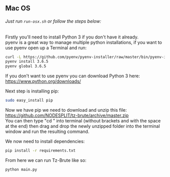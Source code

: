 ## Mac OS
###### Just run ```run-osx.sh``` or follow the steps below:

Firstly you'll need to install Python 3 if you don't have it already.  
pyenv is a great way to manage multiple python installations, if you want to use pyenv open up a Terminal and run:  
```bash
curl -L https://github.com/pyenv/pyenv-installer/raw/master/bin/pyenv-installer | bash
pyenv install 3.6.5
pyenv global 3.6.5
```  
If you don't want to use pyenv you can download Python 3 here:  
https://www.python.org/downloads/  

Next step is installing pip:
```bash
sudo easy_install pip
```  

Now we have pip we need to download and unzip this file:  
https://github.com/NODESPLIT/tz-brute/archive/master.zip  
You can then type "cd " into terminal (without brackets and with the space at the end) then drag and drop the newly unzipped folder into the terminal window and run the resulting command.  

We now need to install dependencies:
```bash
pip install -r requirements.txt
```

From here we can run Tz-Brute like so:
```bash
python main.py
```
